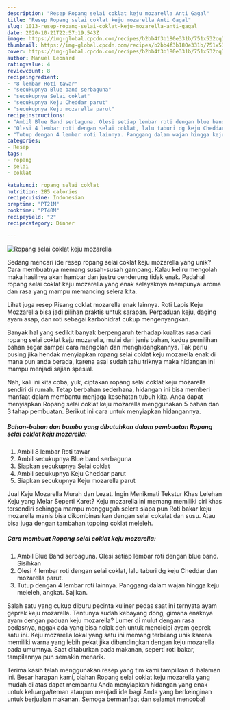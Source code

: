 ```yaml
---
description: "Resep Ropang selai coklat keju mozarella Anti Gagal"
title: "Resep Ropang selai coklat keju mozarella Anti Gagal"
slug: 1013-resep-ropang-selai-coklat-keju-mozarella-anti-gagal
date: 2020-10-21T22:57:19.543Z
image: https://img-global.cpcdn.com/recipes/b2bb4f3b180e331b/751x532cq70/ropang-selai-coklat-keju-mozarella-foto-resep-utama.jpg
thumbnail: https://img-global.cpcdn.com/recipes/b2bb4f3b180e331b/751x532cq70/ropang-selai-coklat-keju-mozarella-foto-resep-utama.jpg
cover: https://img-global.cpcdn.com/recipes/b2bb4f3b180e331b/751x532cq70/ropang-selai-coklat-keju-mozarella-foto-resep-utama.jpg
author: Manuel Leonard
ratingvalue: 4
reviewcount: 8
recipeingredient:
- "8 lembar Roti tawar"
- "secukupnya Blue band serbaguna"
- "secukupnya Selai coklat"
- "secukupnya Keju Cheddar parut"
- "secukupnya Keju mozarella parut"
recipeinstructions:
- "Ambil Blue Band serbaguna. Olesi setiap lembar roti dengan blue band. Sisihkan"
- "Olesi 4 lembar roti dengan selai coklat, lalu taburi dg keju Cheddar dan mozarella parut."
- "Tutup dengan 4 lembar roti lainnya. Panggang dalam wajan hingga keju meleleh, angkat. Sajikan."
categories:
- Resep
tags:
- ropang
- selai
- coklat

katakunci: ropang selai coklat 
nutrition: 285 calories
recipecuisine: Indonesian
preptime: "PT21M"
cooktime: "PT40M"
recipeyield: "2"
recipecategory: Dinner

---
```



![Ropang selai coklat keju mozarella](https://img-global.cpcdn.com/recipes/b2bb4f3b180e331b/751x532cq70/ropang-selai-coklat-keju-mozarella-foto-resep-utama.jpg)

Sedang mencari ide resep ropang selai coklat keju mozarella yang unik? Cara membuatnya memang susah-susah gampang. Kalau keliru mengolah maka hasilnya akan hambar dan justru cenderung tidak enak. Padahal ropang selai coklat keju mozarella yang enak selayaknya mempunyai aroma dan rasa yang mampu memancing selera kita.

Lihat juga resep Pisang coklat mozarella enak lainnya. Roti Lapis Keju Mozzarella bisa jadi pilihan praktis untuk sarapan. Perpaduan keju, daging ayam asap, dan roti sebagai karbohidrat cukup mengenyangkan.

Banyak hal yang sedikit banyak berpengaruh terhadap kualitas rasa dari ropang selai coklat keju mozarella, mulai dari jenis bahan, kedua pemilihan bahan segar sampai cara mengolah dan menghidangkannya. Tak perlu pusing jika hendak menyiapkan ropang selai coklat keju mozarella enak di mana pun anda berada, karena asal sudah tahu triknya maka hidangan ini mampu menjadi sajian spesial.


Nah, kali ini kita coba, yuk, ciptakan ropang selai coklat keju mozarella sendiri di rumah. Tetap berbahan sederhana, hidangan ini bisa memberi manfaat dalam membantu menjaga kesehatan tubuh kita. Anda dapat menyiapkan Ropang selai coklat keju mozarella menggunakan 5 bahan dan 3 tahap pembuatan. Berikut ini cara untuk menyiapkan hidangannya.

<!--inarticleads1-->

##### Bahan-bahan dan bumbu yang dibutuhkan dalam pembuatan Ropang selai coklat keju mozarella:

1. Ambil 8 lembar Roti tawar
1. Ambil secukupnya Blue band serbaguna
1. Siapkan secukupnya Selai coklat
1. Ambil secukupnya Keju Cheddar parut
1. Siapkan secukupnya Keju mozarella parut


Jual Keju Mozarella Murah dan Lezat. Ingin Menikmati Tekstur Khas Lelehan Keju yang Melar Seperti Karet? Keju mozarella ini memang memiliki ciri khas tersendiri sehingga mampu menggugah selera siapa pun Roti bakar keju mozarella manis bisa dikombinasikan dengan selai cokelat dan susu. Atau bisa juga dengan tambahan topping coklat meleleh. 

<!--inarticleads2-->

##### Cara membuat Ropang selai coklat keju mozarella:

1. Ambil Blue Band serbaguna. Olesi setiap lembar roti dengan blue band. Sisihkan
1. Olesi 4 lembar roti dengan selai coklat, lalu taburi dg keju Cheddar dan mozarella parut.
1. Tutup dengan 4 lembar roti lainnya. Panggang dalam wajan hingga keju meleleh, angkat. Sajikan.


Salah satu yang cukup diburu pecinta kuliner pedas saat ini ternyata ayam geprek keju mozarella. Tentunya sudah kebayang dong, gimana enaknya ayam dengan paduan keju mozarella? Lumer di mulut dengan rasa pedasnya, nggak ada yang bisa nolak deh untuk mencicipi ayam geprek satu ini. Keju mozarella lokal yang satu ini memang terbilang unik karena memiliki warna yang lebih pekat jika dibandingkan dengan keju mozarella pada umumnya. Saat ditaburkan pada makanan, seperti roti bakar, tampilannya pun semakin menarik. 

Terima kasih telah menggunakan resep yang tim kami tampilkan di halaman ini. Besar harapan kami, olahan Ropang selai coklat keju mozarella yang mudah di atas dapat membantu Anda menyiapkan hidangan yang enak untuk keluarga/teman ataupun menjadi ide bagi Anda yang berkeinginan untuk berjualan makanan. Semoga bermanfaat dan selamat mencoba!
